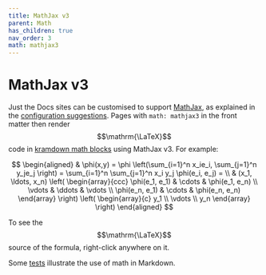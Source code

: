 ```yaml
---
title: MathJax v3
parent: Math
has_children: true
nav_order: 3
math: mathjax3
---
```

# MathJax v3

Just the Docs sites can be customised to support [MathJax](https://www.mathjax.org),
as explained in the [configuration suggestions](config). 
Pages with `math: mathjax3` in the front matter then render $$\mathrm{\LaTeX}$$ code in [kramdown math blocks](https://kramdown.gettalong.org/syntax.html#math-blocks) using MathJax v3.
For example:

$$
\begin{aligned}
  & \phi(x,y) = \phi \left(\sum_{i=1}^n x_ie_i, \sum_{j=1}^n y_je_j \right)
  = \sum_{i=1}^n \sum_{j=1}^n x_i y_j \phi(e_i, e_j) = \\
  & (x_1, \ldots, x_n) \left( \begin{array}{ccc}
      \phi(e_1, e_1) & \cdots & \phi(e_1, e_n) \\
      \vdots & \ddots & \vdots \\
      \phi(e_n, e_1) & \cdots & \phi(e_n, e_n)
    \end{array} \right)
  \left( \begin{array}{c}
      y_1 \\
      \vdots \\
      y_n
    \end{array} \right)
\end{aligned}
$$

To see the $$\mathrm{\LaTeX}$$ source of the formula, right-click anywhere on it.

Some [tests](tests) illustrate the use of math in Markdown.
